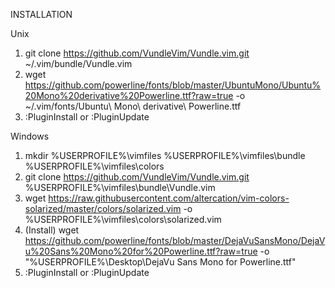 INSTALLATION

Unix
1. git clone https://github.com/VundleVim/Vundle.vim.git ~/.vim/bundle/Vundle.vim
2. wget https://github.com/powerline/fonts/blob/master/UbuntuMono/Ubuntu%20Mono%20derivative%20Powerline.ttf?raw=true -o ~/.vim/fonts/Ubuntu\ Mono\ derivative\ Powerline.ttf
3. :PluginInstall or :PluginUpdate

Windows
1. mkdir %USERPROFILE%\vimfiles %USERPROFILE%\vimfiles\bundle %USERPROFILE%\vimfiles\colors
2. git clone https://github.com/VundleVim/Vundle.vim.git %USERPROFILE%\vimfiles\bundle\Vundle.vim
3. wget https://raw.githubusercontent.com/altercation/vim-colors-solarized/master/colors/solarized.vim -o %USERPROFILE%\vimfiles\colors\solarized.vim
4. (Install) wget https://github.com/powerline/fonts/blob/master/DejaVuSansMono/DejaVu%20Sans%20Mono%20for%20Powerline.ttf?raw=true -o "%USERPROFILE%\Desktop\DejaVu Sans Mono for Powerline.ttf"
5. :PluginInstall or :PluginUpdate
